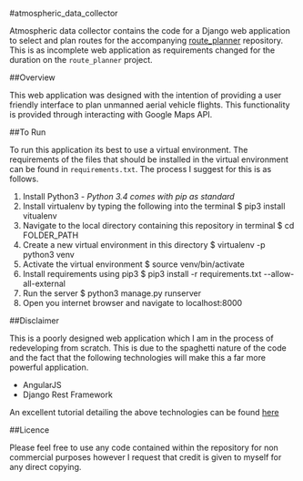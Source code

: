 #atmospheric_data_collector

Atmospheric data collector contains the code for a Django web application to select and plan routes for the accompanying [route_planner](https://github.com/miskinh/route_planner) repository. This is as incomplete web application as requirements changed for the duration on the `route_planner` project.

##Overview

This web application was designed with the intention of providing a user friendly interface to plan unmanned aerial vehicle flights. This functionality is provided through interacting with Google Maps API.

##To Run

To run this application its best to use a virtual environment. The requirements of the files that should be installed in the virtual environment can be found in `requirements.txt`. The process I suggest for this is as follows.

1. Install Python3 *- Python 3.4 comes with pip as standard*
2. Install virtualenv by typing the following into the terminal
    $ pip3 install vitualenv
3. Navigate to the local directory containing this repository in terminal
    $ cd FOLDER_PATH
4. Create a new virtual environment in this directory
    $ virtualenv -p python3 venv
5. Activate the virtual environment
    $ source venv/bin/activate
6. Install requirements using pip3
    $ pip3 install -r requirements.txt --allow-all-external
7. Run the server
    $ python3 manage.py runserver
8. Open you internet browser and navigate to
    localhost:8000

##Disclaimer

This is a poorly designed web application which I am in the process of redeveloping from scratch. This is due to the spaghetti nature of the code and the fact that the following technologies will make this a far more powerful application.

* AngularJS
* Django Rest Framework

An excellent tutorial detailing the above technologies can be found [here](http://blog.kevinastone.com/getting-started-with-django-rest-framework-and-angularjs.html)

##Licence

Please feel free to use any code contained within the repository for non commercial purposes however I request that credit is given to myself for any direct copying.